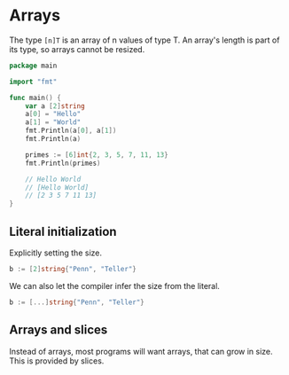# Arrays

The type `[n]T` is an array of n values of type T. An array's length is part of
its type, so arrays cannot be resized.

```go
package main

import "fmt"

func main() {
    var a [2]string
    a[0] = "Hello"
    a[1] = "World"
    fmt.Println(a[0], a[1])
    fmt.Println(a)

    primes := [6]int{2, 3, 5, 7, 11, 13}
    fmt.Println(primes)

    // Hello World
    // [Hello World]
    // [2 3 5 7 11 13]
}
```

## Literal initialization

Explicitly setting the size.

```go
b := [2]string{"Penn", "Teller"}
```

We can also let the compiler infer the size from the literal.

```go
b := [...]string{"Penn", "Teller"}
```

## Arrays and slices


Instead of arrays, most programs will want arrays, that can grow in size. This is provided by slices.
